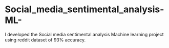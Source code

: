 # Social_media_sentimental_analysis-ML-
I developed the  Social media sentimental analysis Machine learning project using reddit dataset of 93% accuracy.
